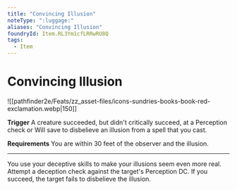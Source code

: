```yaml
---
title: "Convincing Illusion"
noteType: ":luggage:"
aliases: "Convincing Illusion"
foundryId: Item.RL3Ym1cfLRRwRU8Q
tags:
  - Item
---
```


# Convincing Illusion
![[pathfinder2e/Feats/zz_asset-files/icons-sundries-books-book-red-exclamation.webp|150]]

**Trigger** A creature succeeded, but didn't critically succeed, at a Perception check or Will save to disbelieve an illusion from a spell that you cast.

**Requirements** You are within 30 feet of the observer and the illusion.

* * *

You use your deceptive skills to make your illusions seem even more real. Attempt a deception check against the target's Perception DC. If you succeed, the target fails to disbelieve the illusion.
